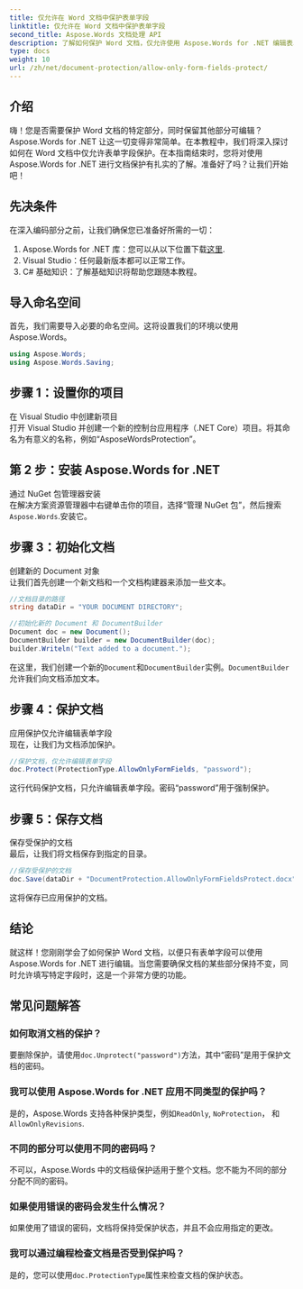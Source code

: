 ```yaml
---
title: 仅允许在 Word 文档中保护表单字段
linktitle: 仅允许在 Word 文档中保护表单字段
second_title: Aspose.Words 文档处理 API
description: 了解如何保护 Word 文档，仅允许使用 Aspose.Words for .NET 编辑表单字段。按照我们的指南确保您的文档安全且易于编辑。
type: docs
weight: 10
url: /zh/net/document-protection/allow-only-form-fields-protect/
---
```

## 介绍

嗨！您是否需要保护 Word 文档的特定部分，同时保留其他部分可编辑？Aspose.Words for .NET 让这一切变得非常简单。在本教程中，我们将深入探讨如何在 Word 文档中仅允许表单字段保护。在本指南结束时，您将对使用 Aspose.Words for .NET 进行文档保护有扎实的了解。准备好了吗？让我们开始吧！

## 先决条件

在深入编码部分之前，让我们确保您已准备好所需的一切：

1.  Aspose.Words for .NET 库：您可以从以下位置下载[这里](https://releases.aspose.com/words/net/).
2. Visual Studio：任何最新版本都可以正常工作。
3. C# 基础知识：了解基础知识将帮助您跟随本教程。

## 导入命名空间

首先，我们需要导入必要的命名空间。这将设置我们的环境以使用 Aspose.Words。

```csharp
using Aspose.Words;
using Aspose.Words.Saving;
```

## 步骤 1：设置你的项目

在 Visual Studio 中创建新项目  
打开 Visual Studio 并创建一个新的控制台应用程序（.NET Core）项目。将其命名为有意义的名称，例如“AsposeWordsProtection”。

## 第 2 步：安装 Aspose.Words for .NET

通过 NuGet 包管理器安装  
在解决方案资源管理器中右键单击你的项目，选择“管理 NuGet 包”，然后搜索`Aspose.Words`.安装它。

## 步骤 3：初始化文档

创建新的 Document 对象  
让我们首先创建一个新文档和一个文档构建器来添加一些文本。

```csharp
//文档目录的路径
string dataDir = "YOUR DOCUMENT DIRECTORY";

//初始化新的 Document 和 DocumentBuilder
Document doc = new Document();
DocumentBuilder builder = new DocumentBuilder(doc);
builder.Writeln("Text added to a document.");
```

在这里，我们创建一个新的`Document`和`DocumentBuilder`实例。`DocumentBuilder`允许我们向文档添加文本。

## 步骤 4：保护文档

应用保护仅允许编辑表单字段  
现在，让我们为文档添加保护。

```csharp
//保护文档，仅允许编辑表单字段
doc.Protect(ProtectionType.AllowOnlyFormFields, "password");
```

这行代码保护文档，只允许编辑表单字段。密码“password”用于强制保护。

## 步骤 5：保存文档

保存受保护的文档  
最后，让我们将文档保存到指定的目录。

```csharp
//保存受保护的文档
doc.Save(dataDir + "DocumentProtection.AllowOnlyFormFieldsProtect.docx");
```

这将保存已应用保护的文档。

## 结论

就这样！您刚刚学会了如何保护 Word 文档，以便只有表单字段可以使用 Aspose.Words for .NET 进行编辑。当您需要确保文档的某些部分保持不变，同时允许填写特定字段时，这是一个非常方便的功能。

## 常见问题解答

###	 如何取消文档的保护？  
要删除保护，请使用`doc.Unprotect("password")`方法，其中“密码”是用于保护文档的密码。

###	 我可以使用 Aspose.Words for .NET 应用不同类型的保护吗？  
是的，Aspose.Words 支持各种保护类型，例如`ReadOnly`, `NoProtection`， 和`AllowOnlyRevisions`.

###	 不同的部分可以使用不同的密码吗？  
不可以，Aspose.Words 中的文档级保护适用于整个文档。您不能为不同的部分分配不同的密码。

###	 如果使用错误的密码会发生什么情况？  
如果使用了错误的密码，文档将保持受保护状态，并且不会应用指定的更改。

###	 我可以通过编程检查文档是否受到保护吗？  
是的，您可以使用`doc.ProtectionType`属性来检查文档的保护状态。
